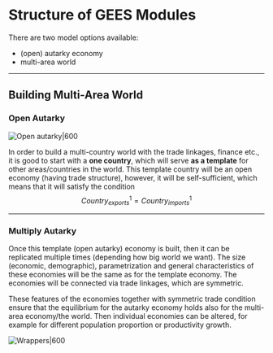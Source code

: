 <div style="page-break-after: always;"></div>

# Structure of GEES Modules

There are two model options available:
- (open) autarky economy
- multi-area world

---

## Building Multi-Area World

### Open Autarky

![Open autarky|600](C:\Users\daniela.milucka\Documents\GEES_model\gees-model-codes\codes\docs\figures\open_autarky.jpg)

In order to build a multi-country world with the trade linkages, finance etc., it is good to start with a **one country**, which will serve **as a template** for other areas/countries in the world. This template country will be an open economy (having trade structure), however, it will be self-sufficient, which means that it will satisfy the condition
$$
Country^{1}_{exports} = Country^{1}_{imports}
$$

---

<div style="page-break-after: always;"></div>

### Multiply Autarky

Once this template (open autarky) economy is built, then it can be replicated multiple times (depending how big world we want). The size (economic, demographic), parametrization and general characteristics of these economies will be the same as for the template economy. The economies will be connected via trade linkages, which are symmetric. 

These features of the economies together with symmetric trade condition ensure that the equilibrium for the autarky economy holds also for the multi-area economy/the world. Then individual economies can be altered, for example for different population proportion or productivity growth. 

![Wrappers|600](C:\Users\daniela.milucka\Documents\GEES_model\gees-model-codes\codes\docs\figures\autarky_wrapper.jpg)
